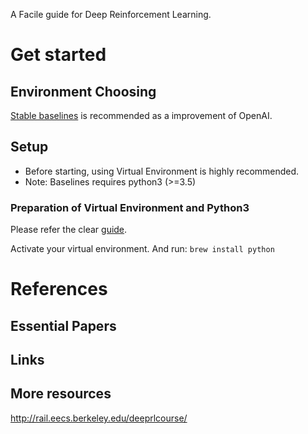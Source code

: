 A Facile guide for Deep Reinforcement Learning.

Get started
===========

Environment Choosing
-----------------------

[Stable baselines](https://readthedocs.org/projects/stable-baselines/downloads/pdf/master/) is recommended as a improvement of OpenAI.

Setup
-----

- Before starting, using Virtual Environment is highly recommended.
- Note: Baselines requires python3 (>=3.5)

### Preparation of Virtual Environment and Python3
Please refer the clear [guide](https://docs.python-guide.org/starting/installation/).

Activate your virtual environment. And run:
`brew install python`

References
==========

Essential Papers
----------------

Links
-----

More resources
--------------

http://rail.eecs.berkeley.edu/deeprlcourse/
